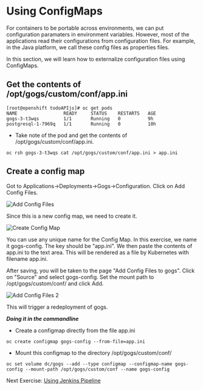# Using ConfigMaps 

For containers to be portable across environments, we can put configuration paramaters in environment variables. However, most of the applications read their configurations from configuration files. For example, in the Java platform, we call these config files as properties files. 

In this section, we will learn how to externalize configuration files using ConfigMaps.

## Get the contents of /opt/gogs/custom/conf/app.ini
```
[root@openshift todoAPIjs]# oc get pods
NAME                 READY     STATUS    RESTARTS   AGE
gogs-3-t3wqs         1/1       Running   0          9h
postgresql-1-7969q   1/1       Running   0          10h
```
- Take note of the pod and get the contents of /opt/gogs/custom/conf/app.ini.

```
oc rsh gogs-3-t3wqs cat /opt/gogs/custom/conf/app.ini > app.ini
```
## Create a config map 

Got to Applications->Deployments->Gogs->Configuration. Click on Add Config Files.

![Add Config Files](images/add_config_files.png)

Since this is a new config map, we need to create it.

![Create Config Map](images/create_config_map.png)

You can use any unique name for the Config Map. In this exercise, we name it gogs-config. The key should be "app.ini".  We then paste the contents of app.ini to the text area. This will be rendered as a file by Kubernetes with filename app.ini.

After saving, you will be taken to the page "Add Config Files to gogs". Click on "Source" and select gogs-config. Set the mount path to /opt/gogs/custom/conf/ and click Add.

![Add Config Files 2](images/add_config_files2.png)

This will trigger a redeployment of gogs.

***Doing it in the commandline***

- Create a configmap directly from the file app.ini
```
oc create configmap gogs-config --from-file=app.ini
```

- Mount this configmap to the directory /opt/gogs/custom/conf/

```
oc set volume dc/gogs --add --type configmap --configmap-name gogs-config --mount-path /opt/gogs/custom/conf --name gogs-config
```

Next Exercise: [Using Jenkins Pipeline](05_using_jenkins_pipeline.md)
